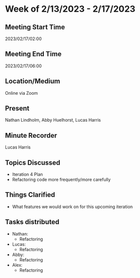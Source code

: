 # Week of 2/13/2023 - 2/17/2023

## Meeting Start Time 

2023/02/17/02:00

## Meeting End Time

2023/02/17/06:00

## Location/Medium

Online via Zoom

## Present

Nathan Lindholm, Abby Huelhorst, Lucas Harris

## Minute Recorder

Lucas Harris

## Topics Discussed

- Iteration 4 Plan
- Refactoring code more frequently/more carefully

## Things Clarified

- What features we would work on for this upcoming iteration

## Tasks distributed

- Nathan: 
  - Refactoring
- Lucas: 
  - Refactoring
- Abby:
  - Refactoring
- Alex:
  - Refactoring
